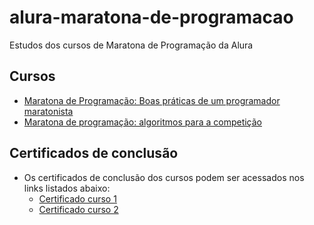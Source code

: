 # alura-maratona-de-programacao
Estudos dos cursos de Maratona de Programação da Alura

## Cursos
- [Maratona de Programação: Boas práticas de um programador maratonista](https://cursos.alura.com.br/course/maratona-de-programacao-introducao-e-boas-praticas-de-um-programador-maratonista)
- [Maratona de programação: algoritmos para a competição](https://cursos.alura.com.br/course/maratona-de-programacao)

## Certificados de conclusão
- Os certificados de conclusão dos cursos podem ser acessados nos links listados abaixo:
    - [Certificado curso 1](https://cursos.alura.com.br/certificate/ea8e3412-3060-4252-831c-1fe5a6164fb4?lang=pt_BR)
    - [Certificado curso 2]()

